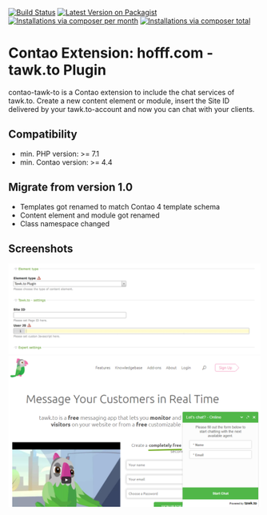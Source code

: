 [![Build Status](http://img.shields.io/travis/hofff/contao-tawk-to/master.svg?style=flat)](https://travis-ci.org/netzmacht/contao-toolkit)
[![Latest Version on Packagist](http://img.shields.io/packagist/v/hofff/contao-tawk-to.svg?style=flat)](https://packagist.org/packages/hofff/contao-tawk-to)
[![Installations via composer per month](http://img.shields.io/packagist/dm/hofff/contao-tawk-to.svg?style=flat)](https://packagist.org/packages/hofff/contao-tawk-to)
[![Installations via composer total](http://img.shields.io/packagist/dt/hofff/contao-tawk-to.svg?style=flat)](https://packagist.org/packages/hofff/contao-tawk-to)

# Contao Extension: hofff.com - tawk.to Plugin

contao-tawk-to is a Contao extension to include the chat services of tawk.to. Create a new content element or module, 
insert the Site ID delivered by your tawk.to-account and now you can chat with your clients.


## Compatibility

 - min. PHP version: >= 7.1
 - min. Contao version: >= 4.4


## Migrate from version 1.0 

 - Templates got renamed to match Contao 4 template schema
 - Content element and module got renamed
 - Class namespace changed

## Screenshots

![Back end configuration](docs/screenshot-backend.png)
![Back end configuration](docs/screenshot-frontend.png)
